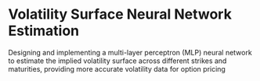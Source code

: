 # Volatility Surface Neural Network Estimation
  Designing and implementing a multi-layer perceptron (MLP) neural network to estimate the implied volatility surface across different strikes and maturities, providing more accurate volatility data for option pricing
